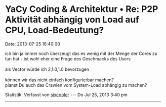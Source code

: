 YaCy Coding & Architektur • Re: P2P Aktivität abhängig von Load auf CPU, Load-Bedeutung?
========================================================================================

Date: 2013-07-25 16:40:00

ich bin ja immer noch überzeugt das es wenig mit der Menge der Cores zu
tun hat - ist wohl eher eine Frage des Geschmacks des Users\
\
als Vector würde ich 2,1.0,1.0 bevorzugen\
\
können wir das nicht einfach konfigurierbar machen?\
planst Du auch das Crawlen vom System-Load abhängig zu machen?

Statistik: Verfasst von
[sixcooler](http://forum.yacy-websuche.de/memberlist.php?mode=viewprofile&u=274)
--- Do Jul 25, 2013 3:40 pm

------------------------------------------------------------------------
